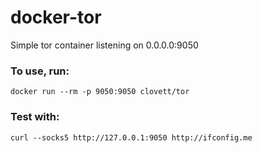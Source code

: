 # docker-tor

Simple tor container listening on 0.0.0.0:9050

### To use, run:

`docker run --rm -p 9050:9050 clovett/tor`

### Test with:

`curl --socks5 http://127.0.0.1:9050 http://ifconfig.me`
